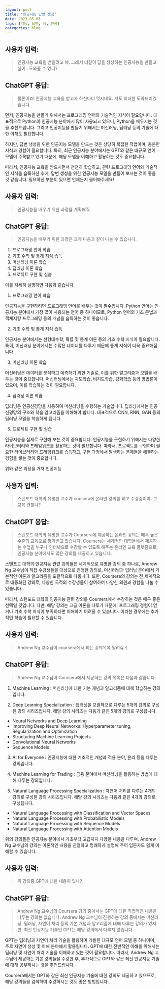 ```yaml
---
layout: post
title: "인공지능 답변 생성"
date: 2023-05-03
tags: [지능, 답변, 생, 인공]
categories: blog
---
```


## 사용자 입력:
> 인공지능 교육을 받을려고 해. 그래서 너같이 답을 생성하는 인공지능을 만들고 싶어 . 도와줄 수 있니?

## ChatGPT 응답:
> 물론이죠! 인공지능 교육을 받고자 하신다니 멋지네요. 저도 최대한 도와드리겠습니다.

먼저, 인공지능을 만들기 위해서는 프로그래밍 언어와 기술적인 지식이 필요합니다. 대표적으로 Python이 인공지능 분야에서 많이 사용되고 있으니, Python을 배우시는 것을 추천드립니다. 그리고 인공지능을 만들기 위해서는 머신러닝, 딥러닝 등의 기술에 대한 이해도 필요합니다.

하지만, 답변 생성을 위한 인공지능 모델을 만드는 것은 상당히 복잡한 작업이며, 충분한 지식과 경험이 필요합니다. 특히, 최근 인공지능 분야에서는 GPT와 같은 대규모 언어 모델이 주목받고 있기 때문에, 해당 모델을 이해하고 활용하는 것도 중요합니다.

따라서, 인공지능 교육을 받으시면서 천천히 학습하고, 관련 프로그래밍 언어와 기술적인 지식을 습득하신 후에, 답변 생성을 위한 인공지능 모델을 만들어 보시는 것이 좋을 것 같습니다. 필요하신 부분이 있으면 언제든지 물어봐주세요!

## 사용자 입력:
> 인공지능을 배우기 위한 과정을 계획해줘

## ChatGPT 응답:
> 인공지능을 배우기 위한 과정은 크게 다음과 같이 나눌 수 있습니다.

1. 프로그래밍 언어 학습
2. 기초 수학 및 통계 지식 습득
3. 머신러닝 이론 학습
4. 딥러닝 이론 학습
5. 프로젝트 구현 및 실습

이를 자세히 설명하면 다음과 같습니다.

1. 프로그래밍 언어 학습

인공지능을 구현하려면 프로그래밍 언어를 배우는 것이 필수입니다. Python 언어는 인공지능 분야에서 가장 많이 사용되는 언어 중 하나이므로, Python 언어의 기초 문법과 객체지향 프로그래밍 등의 개념을 습득하는 것이 좋습니다.

2. 기초 수학 및 통계 지식 습득

인공지능 분야에서는 선형대수학, 확률 및 통계 이론 등의 기초 수학 지식이 필요합니다. 특히, 머신러닝 분야에서는 수많은 데이터를 다루기 때문에 통계 지식이 더욱 중요해집니다.

3. 머신러닝 이론 학습

머신러닝은 데이터를 분석하고 예측하기 위한 기술로, 이를 위한 알고리즘과 모델을 배우는 것이 중요합니다. 머신러닝에서는 지도학습, 비지도학습, 강화학습 등의 방법론이 있으며, 이를 학습하는 것이 필요합니다.

4. 딥러닝 이론 학습

딥러닝은 인공신경망을 사용하여 머신러닝을 수행하는 기술입니다. 딥러닝에서는 인공신경망의 구조와 학습 알고리즘을 이해해야 합니다. 대표적으로 CNN, RNN, GAN 등의 딥러닝 모델을 학습하게 됩니다.

5. 프로젝트 구현 및 실습

인공지능을 실제로 구현해 보는 것이 중요합니다. 인공지능을 구현하기 위해서는 다양한 라이브러리와 프레임워크를 활용하는 것이 필요합니다. 따라서, 프로젝트를 구현하며 필요한 라이브러리와 프레임워크를 습득하고, 구현 과정에서 발생하는 문제들을 해결하는 경험을 쌓는 것이 중요합니다.

위와 같은 과정을 거쳐 인공지능

## 사용자 입력:
> 스탠포드 대학의 유명한 교수가 cousera에 온라인 강의를 하고 수강중이야. 그 교육 괜찮나?

## ChatGPT 응답:
> 스탠포드 대학의 유명한 교수가 Coursera에 제공하는 온라인 강의는 매우 높은 수준의 교육으로 평가받고 있습니다. Coursera는 세계적인 대학들에서 제공하는 수업을 누구나 인터넷으로 수강할 수 있도록 해주는 온라인 교육 플랫폼으로, 인공지능 분야에서도 많은 강의를 제공하고 있습니다.

스탠포드 대학의 인공지능 관련 강의들은 세계적으로 유명한 강의 중 하나로, Andrew Ng 교수님이 직접 수강생들을 대상으로 진행한 강의로, 머신러닝과 딥러닝 분야에서 기본적인 이론과 알고리즘을 포괄적으로 다룹니다. 또한, Coursera의 강의는 전 세계적으로 대중화된 강의로, 다양한 국적의 수강생들이 참여하여 다양한 의견과 경험을 나눌 수 있습니다.

따라서, 스탠포드 대학의 인공지능 관련 강의를 Coursera에서 수강하는 것은 매우 좋은 선택일 것입니다. 다만, 해당 강의는 고급 이론을 다루기 때문에, 프로그래밍 경험이 없거나 기초 수학 지식이 부족하다면 이해하기 어려울 수 있습니다. 이러한 경우에는 추가적인 학습이 필요할 수 있습니다.

## 사용자 입력:
> Andrew Ng 교수님이 coursera에서 하는 강의목록 알려쥬ㅓ

## ChatGPT 응답:
> Andrew Ng 교수님이 Coursera에서 제공하는 강의 목록은 다음과 같습니다.

1. Machine Learning
: 머신러닝에 대한 기본 개념과 알고리즘에 대해 학습하는 강의입니다.

2. Deep Learning Specialization
: 딥러닝을 포괄적으로 다루는 5개의 강의로 구성된 강의 시리즈입니다. 해당 강의 시리즈는 다음과 같은 5개의 강의로 구성됩니다.

- Neural Networks and Deep Learning
- Improving Deep Neural Networks: Hyperparameter tuning, Regularization and Optimization
- Structuring Machine Learning Projects
- Convolutional Neural Networks
- Sequence Models

3. AI for Everyone
: 인공지능에 대한 기초적인 개념과 적용 분야, 윤리 등을 다루는 강의입니다.

4. Machine Learning for Trading
: 금융 분야에서 머신러닝을 활용하는 방법에 대해 다루는 강의입니다.

5. Natural Language Processing Specialization
: 자연어 처리를 다루는 4개의 강의로 구성된 강의 시리즈입니다. 해당 강의 시리즈는 다음과 같은 4개의 강의로 구성됩니다.

- Natural Language Processing with Classification and Vector Spaces
- Natural Language Processing with Probabilistic Models
- Natural Language Processing with Sequence Models
- Natural Language Processing with Attention Models

위의 강의들은 인공지능 분야에서 기초부터 고급까지 다양한 내용을 다루며, Andrew Ng 교수님의 강의는 이론적인 내용을 친절하고 명쾌하게 설명해 주어 입문자도 쉽게 이해할 수 있습니다.

## 사용자 입력:
> 위 강의중 GPT에 대한 내용이 있나?

## ChatGPT 응답:
> Andrew Ng 교수님의 Coursera 강의 중에서는 GPT에 대한 직접적인 내용을 다루는 강의는 없습니다. Andrew Ng 교수님이 진행하는 강의 중에서는 머신러닝, 딥러닝, 자연어 처리 등의 기본 개념과 알고리즘에 대해 다루는 강의가 있지만, 최신 인공지능 기술인 GPT는 해당 강의에서 다루지 않습니다.

GPT는 딥러닝과 자연어 처리 기술을 활용하여 개발된 대규모 언어 모델 중 하나이며, 주로 자연어 생성 및 이해 분야에서 활용됩니다. GPT에 대한 전반적인 이해를 위해서는 딥러닝 및 자연어 처리 기술을 이해하고 있는 것이 필요합니다. 따라서, Andrew Ng 교수님이 제공하는 기본 강의들을 수강한 후, 추가적으로 GPT와 같은 최신 인공지능 기술에 대해 공부하시는 것을 추천드립니다.

Coursera에서는 GPT와 같은 최신 인공지능 기술에 대한 강의도 제공하고 있으므로, 해당 강의들을 검색하여 수강하시는 것도 좋은 방법입니다.


